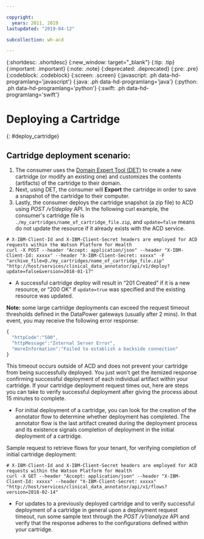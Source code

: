 ```yaml
---

copyright:
  years: 2011, 2019
lastupdated: "2019-04-12"

subcollection: wh-acd

---
```


{:shortdesc: .shortdesc}
{:new_window: target="_blank"}
{:tip: .tip}
{:important: .important}
{:note: .note}
{:deprecated: .deprecated}
{:pre: .pre}
{:codeblock: .codeblock}
{:screen: .screen}
{:javascript: .ph data-hd-programlang='javascript'}
{:java: .ph data-hd-programlang='java'}
{:python: .ph data-hd-programlang='python'}
{:swift: .ph data-hd-programlang='swift'}

# Deploying a Cartridge
{: #deploy_cartridge}

## Cartridge deployment scenario:

1.  The consumer uses the [Domain Expert Tool (DET)](https://watsonpow01.rch.stglabs.ibm.com/services/cartridge_det/) to create a new cartridge (or modify an existing one) and customizes the contents (artifacts) of the cartridge to their domain.
2.  Next, using DET, the consumer will **Export** the cartridge in order to save a snapshot of the cartridge to their computer.
3.  Lastly, the consumer deploys the cartridge snapshot (a zip file) to ACD using _POST /v1/deploy_ API. In the following curl example, the consumer's cartridge file is `./my_cartridges/name_of_cartridge_file.zip`, and `update=false` means do not update the resource if it already exists with the ACD service.

```console
# X-IBM-Client-Id and X-IBM-Client-Secret headers are employed for ACD requests within the Watson Platform for Health
curl -X POST --header "Accept: application/json" --header "X-IBM-Client-Id: xxxxx" --header "X-IBM-Client-Secret: xxxxx" -F "archive_file=@./my_cartridges/name_of_cartridge_file.zip" "http://host/services/clinical_data_annotator/api/v1/deploy?update=false&version=2018-01-17"
```

* A successful cartridge deploy will result in <q>201 Created</q> if it is a new resource, or <q>200 OK</q> if `update=true` was specified and the existing resource was updated.

**Note:** some large cartridge deployments can exceed the request timeout thresholds defined in the DataPower gateways (usually after 2 mins). In that event, you may receive the following error response:

```javascript
{
  "httpCode":"500",
  "httpMessage":"Internal Server Error",
  "moreInformation":"Failed to establish a backside connection"
}
```

This timeout occurs outside of ACD and does not prevent your cartridge from being successfully deployed. You just won't get the itemized response confirming successful deployment of each individual artifact within your cartridge. If your cartridge deployment request times out, here are steps you can take to verify successful deployment after giving the process about 15 minutes to complete.

* For initial deployment of a cartridge, you can look for the creation of the annotator flow to determine whether deployment has completed. The annotator flow is the last artifact created during the deployment process and its existence signals completion of deployment in the initial deployment of a cartridge.

Sample request to retrieve flows for your tenant, for verifying completion of initial cartridge deployment:

```console
# X-IBM-Client-Id and X-IBM-Client-Secret headers are employed for ACD requests within the Watson Platform for Health
curl -X GET --header "Accept: application/json" --header "X-IBM-Client-Id: xxxxx" --header "X-IBM-Client-Secret: xxxxx" "http://host/services/clinical_data_annotator/api/v1/flows?version=2018-02-14"
```

* For updates to a previously deployed cartridge and to verify successful deployment of a cartridge in general upon a deployment request timeout, run some sample text through the _POST /v1/analyze_ API and verify that the response adheres to the configurations defined within your cartridge.

